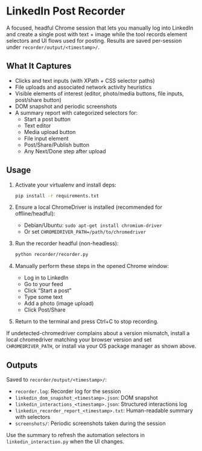 # LinkedIn Post Recorder

A focused, headful Chrome session that lets you manually log into LinkedIn and create a single post with text + image while the tool records element selectors and UI flows used for posting. Results are saved per-session under `recorder/output/<timestamp>/`.

## What It Captures

- Clicks and text inputs (with XPath + CSS selector paths)
- File uploads and associated network activity heuristics
- Visible elements of interest (editor, photo/media buttons, file inputs, post/share button)
- DOM snapshot and periodic screenshots
- A summary report with categorized selectors for:
  - Start a post button
  - Text editor
  - Media upload button
  - File input element
  - Post/Share/Publish button
  - Any Next/Done step after upload

## Usage

1. Activate your virtualenv and install deps:
   ```bash
   pip install -r requirements.txt
   ```

2. Ensure a local ChromeDriver is installed (recommended for offline/headful):
   - Debian/Ubuntu: `sudo apt-get install chromium-driver`
   - Or set `CHROMEDRIVER_PATH=/path/to/chromedriver`

3. Run the recorder headful (non-headless):
   ```bash
   python recorder/recorder.py
   ```

3. Manually perform these steps in the opened Chrome window:
   - Log in to LinkedIn
   - Go to your feed
   - Click “Start a post”
   - Type some text
   - Add a photo (image upload)
   - Click Post/Share

4. Return to the terminal and press Ctrl+C to stop recording.

If undetected-chromedriver complains about a version mismatch, install a local chromedriver matching your browser version and set `CHROMEDRIVER_PATH`, or install via your OS package manager as shown above.

## Outputs

Saved to `recorder/output/<timestamp>/`:

- `recorder.log`: Recorder log for the session
- `linkedin_dom_snapshot_<timestamp>.json`: DOM snapshot
- `linkedin_interactions_<timestamp>.json`: Structured interactions log
- `linkedin_recorder_report_<timestamp>.txt`: Human-readable summary with selectors
- `screenshots/`: Periodic screenshots taken during the session

Use the summary to refresh the automation selectors in `linkedin_interaction.py` when the UI changes.
